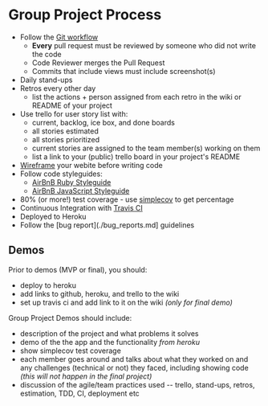 # Group Project Process

* Follow the [Git workflow](./git-workflow.md)
	* **Every** pull request must be reviewed by someone who did not write the code
	* Code Reviewer merges the Pull Request
	* Commits that include views must include screenshot(s) 
* Daily stand-ups
* Retros every other day
	* list the actions + person assigned from each retro in the wiki or README of your project 
* Use trello for user story list with:
	* current, backlog, ice box, and done boards
	* all stories estimated
	* all stories prioritized
	* current stories are assigned to the team member(s) working on them
	* list a link to your (public) trello board in your project's README
* [Wireframe](./wireframing.md) your webite before writing code
* Follow code styleguides:
	* [AirBnB Ruby Styleguide](https://github.com/airbnb/ruby)
	* [AirBnB JavaScript Styleguide](https://github.com/airbnb/javascript)
* 80% (or more!) test coverage - use [simplecov](https://www.ruby-toolbox.com/projects/simplecov) to get percentage
* Continuous Integration with [Travis CI](https://travis-ci.org/)
* Deployed to Heroku
* Follow the [bug report](./bug_reports.md] guidelines

## Demos

Prior to demos (MVP or final), you should:

- deploy to heroku
- add links to github, heroku, and trello to the wiki
- set up travis ci and add link to it on the wiki *(only for final demo)*

Group Project Demos should include:

- description of the project and what problems it solves
- demo of the the app and the functionality *from heroku*
- show simplecov test coverage
- each member goes around and talks about what they worked on and any challenges (technical or not) they faced, including showing code *(this will not happen in the final project)*
- discussion of the agile/team practices used -- trello, stand-ups, retros, estimation, TDD, CI, deployment etc
